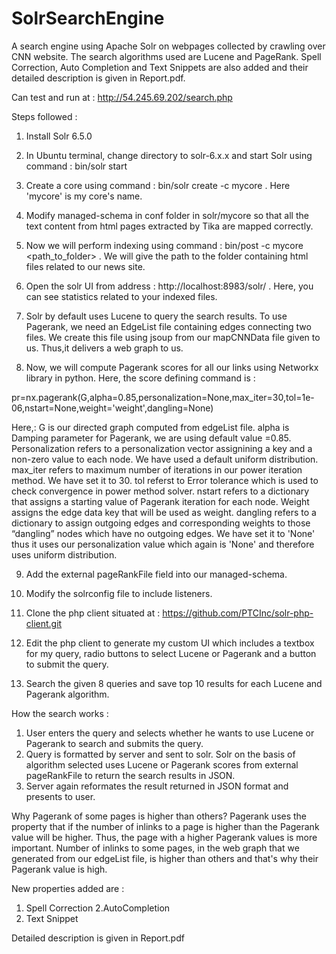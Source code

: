 # SolrSearchEngine
A search engine using Apache Solr on webpages collected by crawling over CNN website. The search algorithms used are Lucene and PageRank.
Spell Correction, Auto Completion and Text Snippets are also added and their detailed description is given in Report.pdf.

Can test and run at :
http://54.245.69.202/search.php

Steps followed :

1. Install Solr 6.5.0

2. In Ubuntu terminal, change directory to solr-6.x.x and start Solr using command : bin/solr start

3. Create a core using command : bin/solr create -c mycore . Here 'mycore' is my core's name.

4. Modify managed-schema in conf folder in solr/mycore so that all the text content from html pages extracted by Tika are mapped correctly.

5. Now we will perform indexing using command : bin/post -c mycore <path_to_folder> . We will give the path to the folder containing html files related to our news site.

6. Open the solr UI from address : http://localhost:8983/solr/ . Here, you can see statistics related to your indexed files.

7. Solr by default uses Lucene to query the search results. To use Pagerank, we need an EdgeList file containing edges connecting two files. We create this file using jsoup from our mapCNNData file given to us. Thus,it delivers a web graph to us.

8. Now, we will compute Pagerank scores for all our links using Networkx library in python. Here, the score defining command is :

pr=nx.pagerank(G,alpha=0.85,personalization=None,max_iter=30,tol=1e-06,nstart=None,weight='weight',dangling=None)

Here,:
G is our directed graph computed from edgeList file.
alpha is Damping parameter for Pagerank, we are using default value =0.85.
Personalization refers to a personalization vector assignining a key and a non-zero value to each node. We have used a default uniform distribution.
max_iter refers to maximum number of iterations in our power iteration method. We have set it to 30.
tol referst to Error tolerance which is used to check convergence in power method solver.
nstart refers to a dictionary that assigns a starting value of Pagerank iteration for each node.
Weight assigns the edge data key that will be used as weight.
dangling refers to a dictionary to assign outgoing edges and corresponding weights to those “dangling” nodes which have no outgoing edges. We have set it to 'None' thus it uses our personalization value which again is 'None' and therefore uses uniform distribution.

9. Add the external pageRankFile field into our managed-schema.
   
10. Modify the solrconfig file to include listeners.

11. Clone the php client situated at : https://github.com/PTCInc/solr-php-client.git

12. Edit the php client to generate my custom UI which includes a textbox for my query, radio buttons to select Lucene or Pagerank and a button to submit the query.

13. Search the given 8 queries and save top 10 results for each Lucene and Pagerank algorithm.

How the search works :
1. User enters the query and selects whether he wants to use Lucene or Pagerank to search and submits the query.
2. Query is formatted by server and sent to solr. Solr on the basis of algorithm selected uses Lucene or Pagerank scores from external pageRankFile to return the search results in JSON.
3. Server again reformates the result returned in JSON format and presents to user.

Why Pagerank of some pages is higher than others?
Pagerank uses the property that if the number of inlinks to a page is higher than the Pagerank value will be higher. Thus, the page with a higher Pagerank values is more important. Number of inlinks to some pages, in the web graph that we generated from our edgeList file, is higher than others and that's why their Pagerank value is high.

New properties added are :
1. Spell Correction
2.AutoCompletion
3. Text Snippet

Detailed description is given in Report.pdf

